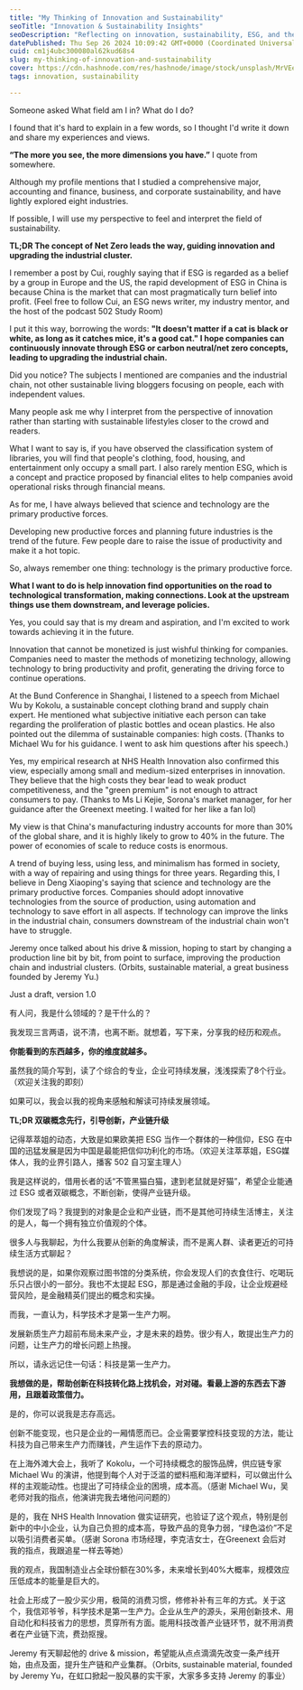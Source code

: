 ```yaml
---
title: "My Thinking of Innovation and Sustainability"
seoTitle: "Innovation & Sustainability Insights"
seoDescription: "Reflecting on innovation, sustainability, ESG, and the intersection of technology and business efficiency for industry growth"
datePublished: Thu Sep 26 2024 10:09:42 GMT+0000 (Coordinated Universal Time)
cuid: cm1j4ubc300080al62kud68s4
slug: my-thinking-of-innovation-and-sustainability
cover: https://cdn.hashnode.com/res/hashnode/image/stock/unsplash/MrVEedTZLwM/upload/4b36119c69b975e222a8abd552932b92.jpeg
tags: innovation, sustainability

---
```


Someone asked What field am I in? What do I do?

I found that it's hard to explain in a few words, so I thought I'd write it down and share my experiences and views.

**“The more you see, the more dimensions you have.”** I quote from somewhere.

Although my profile mentions that I studied a comprehensive major, accounting and finance, business, and corporate sustainability, and have lightly explored eight industries.

If possible, I will use my perspective to feel and interpret the field of sustainability.

**TL;DR The concept of Net Zero leads the way, guiding innovation and upgrading the industrial cluster.**

I remember a post by Cui, roughly saying that if ESG is regarded as a belief by a group in Europe and the US, the rapid development of ESG in China is because China is the market that can most pragmatically turn belief into profit. (Feel free to follow Cui, an ESG news writer, my industry mentor, and the host of the podcast 502 Study Room)

I put it this way, borrowing the words: **"It doesn't matter if a cat is black or white, as long as it catches mice, it's a good cat." I hope companies can continuously innovate through ESG or carbon neutral/net zero concepts, leading to upgrading the industrial chain.**

Did you notice? The subjects I mentioned are companies and the industrial chain, not other sustainable living bloggers focusing on people, each with independent values.

Many people ask me why I interpret from the perspective of innovation rather than starting with sustainable lifestyles closer to the crowd and readers.

What I want to say is, if you have observed the classification system of libraries, you will find that people's clothing, food, housing, and entertainment only occupy a small part. I also rarely mention ESG, which is a concept and practice proposed by financial elites to help companies avoid operational risks through financial means.

As for me, I have always believed that science and technology are the primary productive forces.

Developing new productive forces and planning future industries is the trend of the future. Few people dare to raise the issue of productivity and make it a hot topic.

So, always remember one thing: technology is the primary productive force.

**What I want to do is help innovation find opportunities on the road to technological transformation, making connections. Look at the upstream things use them downstream, and leverage policies.**

Yes, you could say that is my dream and aspiration, and I'm excited to work towards achieving it in the future.

Innovation that cannot be monetized is just wishful thinking for companies. Companies need to master the methods of monetizing technology, allowing technology to bring productivity and profit, generating the driving force to continue operations.

At the Bund Conference in Shanghai, I listened to a speech from Michael Wu by Kokolu, a sustainable concept clothing brand and supply chain expert. He mentioned what subjective initiative each person can take regarding the proliferation of plastic bottles and ocean plastics. He also pointed out the dilemma of sustainable companies: high costs. (Thanks to Michael Wu for his guidance. I went to ask him questions after his speech.)

Yes, my empirical research at NHS Health Innovation also confirmed this view, especially among small and medium-sized enterprises in innovation. They believe that the high costs they bear lead to weak product competitiveness, and the "green premium" is not enough to attract consumers to pay. (Thanks to Ms Li Kejie, Sorona's market manager, for her guidance after the Greenext meeting. I waited for her like a fan lol)

My view is that China's manufacturing industry accounts for more than 30% of the global share, and it is highly likely to grow to 40% in the future. The power of economies of scale to reduce costs is enormous.

A trend of buying less, using less, and minimalism has formed in society, with a way of repairing and using things for three years. Regarding this, I believe in Deng Xiaoping's saying that science and technology are the primary productive forces. Companies should adopt innovative technologies from the source of production, using automation and technology to save effort in all aspects. If technology can improve the links in the industrial chain, consumers downstream of the industrial chain won't have to struggle.

Jeremy once talked about his drive & mission, hoping to start by changing a production line bit by bit, from point to surface, improving the production chain and industrial clusters. (Orbits, sustainable material, a great business founded by Jeremy Yu.)

Just a draft, version 1.0

有人问，我是什么领域的？是干什么的？

我发现三言两语，说不清，也离不断。就想着，写下来，分享我的经历和观点。

**你能看到的东西越多，你的维度就越多。**

虽然我的简介写到，读了个综合的专业，企业可持续发展，浅浅探索了8个行业。（欢迎关注我的即刻）

如果可以，我会以我的视角来感触和解读可持续发展领域。

**TL;DR 双碳概念先行，引导创新，产业链升级**

记得萃萃姐的动态，大致是如果欧美把 ESG 当作一个群体的一种信仰，ESG 在中国的迅猛发展是因为中国是最能把信仰功利化的市场。（欢迎关注萃萃姐，ESG媒体人，我的业界引路人，播客 502 自习室主理人）

我是这样说的，借用长者的话“不管黑猫白猫，逮到老鼠就是好猫”，希望企业能通过 ESG 或者双碳概念，不断创新，使得产业链升级。

你们发现了吗？我提到的对象是企业和产业链，而不是其他可持续生活博主，关注的是人，每一个拥有独立价值观的个体。

很多人与我聊起，为什么我要从创新的角度解读，而不是离人群、读者更近的可持续生活方式聊起？

我想说的是，如果你观察过图书馆的分类系统，你会发现人们的衣食住行、吃喝玩乐只占很小的一部分。我也不太提起 ESG，那是通过金融的手段，让企业规避经营风险，是金融精英们提出的概念和实操。

而我，一直认为，科学技术才是第一生产力啊。

发展新质生产力超前布局未来产业，才是未来的趋势。很少有人，敢提出生产力的问题，让生产力的增长问题上热搜。

所以，请永远记住一句话：科技是第一生产力。

**我想做的是，帮助创新在科技转化路上找机会，对对碰。看最上游的东西去下游用，且跟着政策借力。**

是的，你可以说我是志存高远。

创新不能变现，也只是企业的一厢情愿而已。企业需要掌控科技变现的方法，能让科技为自己带来生产力而赚钱，产生运作下去的原动力。

在上海外滩大会上，我听了 Kokolu，一个可持续概念的服饰品牌，供应链专家 Michael Wu 的演讲，他提到每个人对于泛滥的塑料瓶和海洋塑料，可以做出什么样的主观能动性。也提出了可持续企业的困境，成本高。（感谢 Michael Wu，吴老师对我的指点，他演讲完我去堵他问问题的）

是的，我在 NHS Health Innovation 做实证研究，也验证了这个观点，特别是创新中的中小企业，认为自己负担的成本高，导致产品的竞争力弱，“绿色溢价”不足以吸引消费者买单。（感谢 Sorona 市场经理，李克洁女士，在Greenext 会后对我的指点，我跟追星一样去等她）

我的观点，我国制造业占全球份额在30%多，未来增长到40%大概率，规模效应压低成本的能量是巨大的。

社会上形成了一股少买少用，极简的消费习惯，修修补补有三年的方式。关于这个，我信邓爷爷，科学技术是第一生产力。企业从生产的源头，采用创新技术、用自动化和科技省力的思想，贯穿所有方面。能用科技改善产业链环节，就不用消费者在产业链下流，费劲抠搜。

Jeremy 有天聊起他的 drive & mission，希望能从点点滴滴先改变一条产线开始，由点及面，提升生产链和产业集群。（Orbits, sustainable material, founded by Jeremy Yu，在虹口掀起一股风暴的实干家，大家多多支持 Jeremy 的事业）